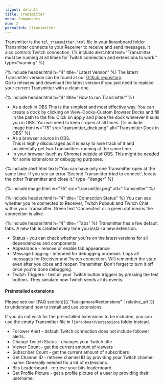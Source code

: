```yaml
---
layout: default
title: Transmitter
menu: Components
num: 2
permalink: /transmitter
---
```

Transmitter is the <code>tsl_transmitter.html</code> file in your lioranboard folder. 
Transmitter connects to your Receiver to receive and send messages. It also controls Twitch connection. 
{% include alert.html text="Transmitter must be running at all times for Twitch connection and extensions to work." type="warning" %} 

{% include header.html h="4" title="Latest Version" %}
The latest Transmitter version can be found at our [Github repository](https://github.com/christinna9031/LioranBoard-Transmitter).     
Go to releases and download the latest version if you just need to replace your current Transmitter with a clean one.


{% include header.html h="4" title="How to run Transmitter" %}
- As a dock in OBS 
This is the simplest and most effective way. You can create a dock by clicking on View-Docks-Custom Browser Docks and fill in the path to the file. Click on apply and place the dock wherever it suits you in OBS. You will need to keep it open at all times.
   {% include image.html w="75" src="transmitter_dock.png" alt="Transmitter Dock in OBS" %}
- As a browser source in OBS.    
This is highly discouraged as it is easy to lose track of it and accidentally get two Transmitters running at the same time. 
- In your browser (such as Chrome) outside of OBS.
This might be needed for some extensions or debugging purposes. 

{% include alert.html text="You can have only one Transmitter open at the same time. If you see an error 'Second Transmitter tried to connect', locate the other Transmitter and close it." type="danger" %} 

{% include image.html w="75" src="transmitter.png" alt="Transmitter" %}   

{% include header.html h="4" title="Connection Status" %}
You can see whether you're connected to Receiver, Twitch Pubsub and Twitch Chat within your Transmitter. Green text 'Connected' or a green dot means the connection is alive.

{% include header.html h="4" title="Tabs" %}
Transmitter has a few default tabs. A new tab is created every time you install a new extension. 

- Status - you can check whether you're on the latest versions for all dependencies and components 
- Appearance - remove or enable tab appearance
- Message Logging - intended for debugging purposes. Logs all messages for Receiver and Twitch connection. Will remember the state even after you close and reopen Transmitter. Don't forget to turn it off once you're done debugging. 
- Twitch Triggers - test all your Twitch button triggers by pressing the test buttons. They simulate how Twitch sends all its events. 

#### Preinstalled extensions

Please see our [FAQ section]({{ "faq-general#extensions" | relative_url }}) to understand how to install and use extensions. 

If you do not wish for the preinstalled extensions to be included, you can use the empty Transmitter file in <code>lioranboard/extensions</code> folder instead.

- Follower Alert - default Twitch connection does not include follower alerts.
- Change Twitch Status - changes your Twitch title
- Viewer Count - get the current amount of viewers
- Subscriber Count - get the current amount of subscribers
- Get Channel ID - retrieve channel ID by providing your Twitch channel name. Generally needed for a lot of extensions. 
- Bits Leaderboard - retrieve your bits leaderboard. 
- Get Profile Picture - get a profile picture of a user by providing their username. 